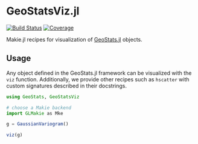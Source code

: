 # GeoStatsViz.jl

[![Build Status](https://github.com/juliohm/GeoStatsViz.jl/actions/workflows/CI.yml/badge.svg?branch=main)](https://github.com/juliohm/GeoStatsViz.jl/actions/workflows/CI.yml?query=branch%3Amain)
[![Coverage](https://codecov.io/gh/juliohm/GeoStatsViz.jl/branch/main/graph/badge.svg)](https://codecov.io/gh/juliohm/GeoStatsViz.jl)

Makie.jl recipes for visualization of [GeoStats.jl](https://github.com/JuliaEarth/GeoStats.jl) objects.

## Usage

Any object defined in the GeoStats.jl framework can be visualized with
the `viz` function. Additionally, we provide other recipes such as
`hscatter` with custom signatures described in their docstrings.

```julia
using GeoStats, GeoStatsViz

# choose a Makie backend
import GLMakie as Mke

g = GaussianVariogram()

viz(g)
```